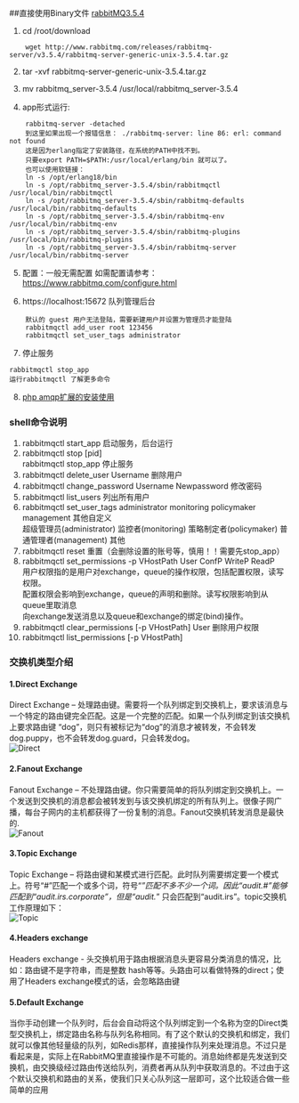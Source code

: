 ##直接使用Binary文件 [rabbitMQ3.5.4](http://www.rabbitmq.com/releases/rabbitmq-server/v3.5.4/rabbitmq-server-generic-unix-3.5.4.tar.gz)
1. cd /root/download
```
    wget http://www.rabbitmq.com/releases/rabbitmq-server/v3.5.4/rabbitmq-server-generic-unix-3.5.4.tar.gz
```
2. tar -xvf rabbitmq-server-generic-unix-3.5.4.tar.gz

3. mv rabbitmq_server-3.5.4 /usr/local/rabbitmq_server-3.5.4

4. app形式运行:
```
    rabbitmq-server -detached
    到这里如果出现一个报错信息： ./rabbitmq-server: line 86: erl: command not found  
    这是因为erlang指定了安装路径，在系统的PATH中找不到。
    只要export PATH=$PATH:/usr/local/erlang/bin 就可以了。
    也可以使用软链接：
    ln -s /opt/erlang18/bin
    ln -s /opt/rabbitmq_server-3.5.4/sbin/rabbitmqctl /usr/local/bin/rabbitmqctl
    ln -s /opt/rabbitmq_server-3.5.4/sbin/rabbitmq-defaults /usr/local/bin/rabbitmq-defaults
    ln -s /opt/rabbitmq_server-3.5.4/sbin/rabbitmq-env /usr/local/bin/rabbitmq-env
    ln -s /opt/rabbitmq_server-3.5.4/sbin/rabbitmq-plugins /usr/local/bin/rabbitmq-plugins
    ln -s /opt/rabbitmq_server-3.5.4/sbin/rabbitmq-server /usr/local/bin/rabbitmq-server
```
5. 配置：一般无需配置
    如需配置请参考：https://www.rabbitmq.com/configure.html

6. https://localhost:15672 队列管理后台
```
    默认的 guest 用户无法登陆，需要新建用户并设置为管理员才能登陆
    rabbitmqctl add_user root 123456
    rabbitmqctl set_user_tags administrator
```

7. 停止服务
```
rabbitmqctl stop_app 
运行rabbitmqctl 了解更多命令
```

8. [php amqp扩展的安装使用](https://github.com/153734009/doc/blob/master/php/extensions/amqp.php)

### shell命令说明
1. rabbitmqctl start_app    启动服务，后台运行
2. rabbitmqctl stop [pid]  
   rabbitmqctl stop_app     停止服务
3. rabbitmqctl delete_user  Username 删除用户
4. rabbitmqctl change_password  Username  Newpassword 修改密码
5. rabbitmqctl list_users 列出所有用户
6. rabbitmqctl set_user_tags administrator monitoring policymaker management 其他自定义  
   超级管理员(administrator)  监控者(monitoring)   策略制定者(policymaker) 普通管理者(management)  其他
7. rabbitmqctl reset 重置（会删除设置的账号等，慎用！！需要先stop_app）
8. rabbitmqctl  set_permissions  -p  VHostPath  User  ConfP  WriteP  ReadP  
   用户权限指的是用户对exchange，queue的操作权限，包括配置权限，读写权限。  
   配置权限会影响到exchange，queue的声明和删除。读写权限影响到从queue里取消息  
   向exchange发送消息以及queue和exchange的绑定(bind)操作。
9. rabbitmqctl  clear_permissions  [-p VHostPath]  User 删除用户权限
10. rabbitmqctl  list_permissions  [-p  VHostPath]

### 交换机类型介绍
#### 1.Direct Exchange 
Direct Exchange – 处理路由键。需要将一个队列绑定到交换机上，要求该消息与一个特定的路由键完全匹配。这是一个完整的匹配。如果一个队列绑定到该交换机上要求路由键 “dog”，则只有被标记为“dog”的消息才被转发，不会转发dog.puppy，也不会转发dog.guard，只会转发dog。  
![Direct](http://github.com/_img/blob/master/direct_exchange.png "Direct")

#### 2.Fanout Exchange
Fanout Exchange – 不处理路由键。你只需要简单的将队列绑定到交换机上。一个发送到交换机的消息都会被转发到与该交换机绑定的所有队列上。很像子网广播，每台子网内的主机都获得了一份复制的消息。Fanout交换机转发消息是最快的.  
![Fanout](http://github.com/_img/blob/master/Fanout_exchange.png "Fanout")

#### 3.Topic Exchange
Topic Exchange – 将路由键和某模式进行匹配。此时队列需要绑定要一个模式上。符号“#”匹配一个或多个词，符号“*”匹配不多不少一个词。因此“audit.#”能够匹配到“audit.irs.corporate”，但是“audit.*” 只会匹配到“audit.irs”。topic交换机工作原理如下：  
![Topic](http://github.com/_img/blob/master/Topic_exchange.png "Topic")
#### 4.Headers exchange 
Headers exchange - 头交换机用于路由根据消息头更容易分类消息的情况，比如：路由键不是字符串，而是整数 hash等等。头路由可以看做特殊的direct；使用了Headers exchange模式的话，会忽略路由键

#### 5.Default Exchange
当你手动创建一个队列时，后台会自动将这个队列绑定到一个名称为空的Direct类型交换机上，绑定路由名称与队列名称相同。有了这个默认的交换机和绑定，我们就可以像其他轻量级的队列，如Redis那样，直接操作队列来处理消息。不过只是看起来是，实际上在RabbitMQ里直接操作是不可能的。消息始终都是先发送到交换机，由交换级经过路由传送给队列，消费者再从队列中获取消息的。不过由于这个默认交换机和路由的关系，使我们只关心队列这一层即可，这个比较适合做一些简单的应用
